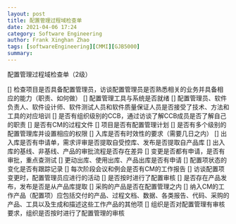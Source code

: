 ```yaml
---
layout: post
title: 配置管理过程域检查单
date: 2021-04-06 17:24
category: Software Engineering
author: Frank Xinghan Zhao
tags: [softwareEngineering][CMMI][GJB5000]
summary: 
---
```



配置管理过程域检查单（2级）






[] 检查项目是否具备配置管理员，访谈配置管理员是否熟悉相关的业务并具备相应的能力（职责、如何做）
[] 配置管理工具与系统是否就绪
[] 配置管理员、软件负责人、软件设计师、软件测试人员和软件质量保证人员是否接受了技术、方法和工具的对应培训
[] 是否有组织级别的CCB，通过访谈了解CCB成员是否了解自己的职责
[] 是否有CM的过程文件
[] 项目是否有配置管理计划
[] 是否有多个级别的配置管理库并设置相应的权限
[] 入库是否有时效性的要求（需要几日之内）
[] 出入库是否有申请单，需求评审是否提取自受控库、发布是否提取自产品库
[] 出入库的基线、非基线、产品的审批流程是否存在差异
[] 变更是否都有申请，是否有审批，重点查测试
[] 更动出库、使用出库、产品出库是否有申请
[] 配置项状态的变化是否有跟踪记录
[] 每次阶段会议和例会是否有CM的工作报告
[] 访谈配置项变更时，配置管理员应进行的活动
[] 是否按时进行了配置审核
[] 是否存在产品发布，发布是否是从产品库提取
[] 采购的产品是否在配置管理之内
[] 纳入CM的工作产品（配置项）应包括交付的产品、过程文档、数据、各类报告、代码、采购的产品、工具以及生成和描述这些工作产品的其他项
[] 组织是否对配置管理有审核要求，组织是否按时进行了配置管理的审核